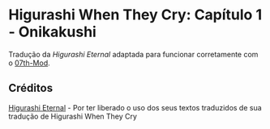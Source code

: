 # Higurashi When They Cry: Capítulo 1 - Onikakushi

Tradução da *Higurashi Eternal* adaptada para funcionar corretamente com o [07th-Mod](https://07th-mod.com).

## Créditos

[Higurashi Eternal](https://higurashieternal.wordpress.com/) - Por ter liberado o uso dos seus textos traduzidos de sua tradução de Higurashi When They Cry

